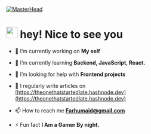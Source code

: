[![MasterHead](https://cdn.hashnode.com/res/hashnode/image/upload/v1669797125918/cPkgPIjOa.jpg?auto=compress,format&format=webp)](https://github.com/Zouziszzm)

<h1><img src="https://emojis.slackmojis.com/emojis/images/1643514443/4246/blob-sunglasses.gif?1643514443" alt="" width="30">  hey! Nice to see you</h1>

- 🔭 I’m currently working on **My self**

- 🌱 I’m currently learning **Backend, JavaScript, React.**

- 🤝 I’m looking for help with **Frontend projects**

- 📝 I regularly write articles on [https://theonethatstartedlate.hashnode.dev](https://theonethatstartedlate.hashnode.dev)

- 📫 How to reach me **Farhumaid@gmail.com**

- ⚡ Fun fact **I Am a Gamer By night.**

